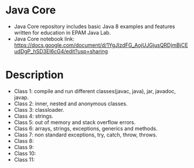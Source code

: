 # Java Core
* Java Core repository includes basic Java 8 examples and features written for education in EPAM Java Lab.
* Java Core notebook link:<br><https://docs.google.com/document/d/1YgJIzdFG_AojUJGjusQRDjmBjCEudDgP_hSD3EI6cG4/edit?usp=sharing>

# Description
* Class 1: compile and run different classes(javac, java), jar, javadoc, javap.
* Class 2: inner, nested and anonymous classes.
* Class 3: classloader.
* Class 4: strings.
* Class 5: out of memory and stack overflow errors.
* Class 6: arrays, strings, exceptions, generics and methods.
* Class 7: non standard exceptions, try, catch, throw, throws.
* Class 8:
* Class 9:
* Class 10:
* Class 11: